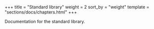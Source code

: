 +++
title = "Standard library"
weight = 2
sort_by = "weight"
template = "sections/docs/chapters.html"
+++

Documentation for the standard library.
